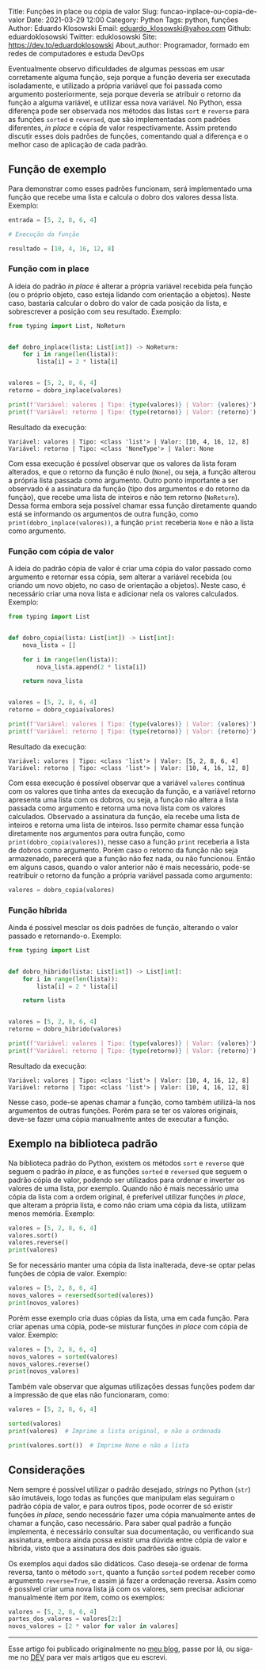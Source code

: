 Title: Funções in place ou cópia de valor
Slug: funcao-inplace-ou-copia-de-valor
Date: 2021-03-29 12:00
Category: Python
Tags: python, funções
Author: Eduardo Klosowski
Email: eduardo_klosowski@yahoo.com
Github: eduardoklosowski
Twitter: eduklosowski
Site: https://dev.to/eduardoklosowski
About_author: Programador, formado em redes de computadores e estuda DevOps

Eventualmente observo dificuldades de algumas pessoas em usar corretamente alguma função, seja porque a função deveria ser executada isoladamente, e utilizado a própria variável que foi passada como argumento posteriormente, seja porque deveria se atribuir o retorno da função a alguma variável, e utilizar essa nova variável. No Python, essa diferença pode ser observada nos métodos das listas `sort` e `reverse` para as funções `sorted` e `reversed`, que são implementadas com padrões diferentes, *in place* e cópia de valor respectivamente. Assim pretendo discutir esses dois padrões de funções, comentando qual a diferença e o melhor caso de aplicação de cada padrão.

## Função de exemplo

Para demonstrar como esses padrões funcionam, será implementado uma função que recebe uma lista e calcula o dobro dos valores dessa lista. Exemplo:

```python
entrada = [5, 2, 8, 6, 4]

# Execução da função

resultado = [10, 4, 16, 12, 8]
```

### Função com in place

A ideia do padrão *in place* é alterar a própria variável recebida pela função (ou o próprio objeto, caso esteja lidando com orientação a objetos). Neste caso, bastaria calcular o dobro do valor de cada posição da lista, e sobrescrever a posição com seu resultado. Exemplo:

```python
from typing import List, NoReturn


def dobro_inplace(lista: List[int]) -> NoReturn:
    for i in range(len(lista)):
        lista[i] = 2 * lista[i]


valores = [5, 2, 8, 6, 4]
retorno = dobro_inplace(valores)

print(f'Variável: valores | Tipo: {type(valores)} | Valor: {valores}')
print(f'Variável: retorno | Tipo: {type(retorno)} | Valor: {retorno}')
```

Resultado da execução:

```
Variável: valores | Tipo: <class 'list'> | Valor: [10, 4, 16, 12, 8]
Variável: retorno | Tipo: <class 'NoneType'> | Valor: None
```

Com essa execução é possível observar que os valores da lista foram alterados, e que o retorno da função é nulo (`None`), ou seja, a função alterou a própria lista passada como argumento. Outro ponto importante a ser observado é a assinatura da função (tipo dos argumentos e do retorno da função), que recebe uma lista de inteiros e não tem retorno (`NoReturn`). Dessa forma embora seja possível chamar essa função diretamente quando está se informando os argumentos de outra função, como `print(dobro_inplace(valores))`, a função `print` receberia `None` e não a lista como argumento.

### Função com cópia de valor

A ideia do padrão cópia de valor é criar uma cópia do valor passado como argumento e retornar essa cópia, sem alterar a variável recebida (ou criando um novo objeto, no caso de orientação a objetos). Neste caso, é necessário criar uma nova lista e adicionar nela os valores calculados. Exemplo:

```python
from typing import List


def dobro_copia(lista: List[int]) -> List[int]:
    nova_lista = []

    for i in range(len(lista)):
        nova_lista.append(2 * lista[i])

    return nova_lista


valores = [5, 2, 8, 6, 4]
retorno = dobro_copia(valores)

print(f'Variável: valores | Tipo: {type(valores)} | Valor: {valores}')
print(f'Variável: retorno | Tipo: {type(retorno)} | Valor: {retorno}')
```

Resultado da execução:

```
Variável: valores | Tipo: <class 'list'> | Valor: [5, 2, 8, 6, 4]
Variável: retorno | Tipo: <class 'list'> | Valor: [10, 4, 16, 12, 8]
```

Com essa execução é possível observar que a variável `valores` continua com os valores que tinha antes da execução da função, e a variável retorno apresenta uma lista com os dobros, ou seja, a função não altera a lista passada como argumento e retorna uma nova lista com os valores calculados. Observado a assinatura da função, ela recebe uma lista de inteiros e retorna uma lista de inteiros. Isso permite chamar essa função diretamente nos argumentos para outra função, como `print(dobro_copia(valores))`, nesse caso a função `print` receberia a lista de dobros como argumento. Porém caso o retorno da função não seja armazenado, parecerá que a função não fez nada, ou não funcionou. Então em alguns casos, quando o valor anterior não é mais necessário, pode-se reatribuir o retorno da função a própria variável passada como argumento:

```python
valores = dobro_copia(valores)
```

### Função híbrida

Ainda é possível mesclar os dois padrões de função, alterando o valor passado e retornando-o. Exemplo:

```python
from typing import List


def dobro_hibrido(lista: List[int]) -> List[int]:
    for i in range(len(lista)):
        lista[i] = 2 * lista[i]

    return lista


valores = [5, 2, 8, 6, 4]
retorno = dobro_hibrido(valores)

print(f'Variável: valores | Tipo: {type(valores)} | Valor: {valores}')
print(f'Variável: retorno | Tipo: {type(retorno)} | Valor: {retorno}')
```

Resultado da execução:

```
Variável: valores | Tipo: <class 'list'> | Valor: [10, 4, 16, 12, 8]
Variável: retorno | Tipo: <class 'list'> | Valor: [10, 4, 16, 12, 8]
```

Nesse caso, pode-se apenas chamar a função, como também utilizá-la nos argumentos de outras funções. Porém para se ter os valores originais, deve-se fazer uma cópia manualmente antes de executar a função.

## Exemplo na biblioteca padrão

Na biblioteca padrão do Python, existem os métodos `sort` e `reverse` que seguem o padrão *in place*, e as funções `sorted` e `reversed` que seguem o padrão cópia de valor, podendo ser utilizados para ordenar e inverter os valores de uma lista, por exemplo. Quando não é mais necessário uma cópia da lista com a ordem original, é preferível utilizar funções *in place*, que alteram a própria lista, e como não criam uma cópia da lista, utilizam menos memória. Exemplo:

```python
valores = [5, 2, 8, 6, 4]
valores.sort()
valores.reverse()
print(valores)
```

Se for necessário manter uma cópia da lista inalterada, deve-se optar pelas funções de cópia de valor. Exemplo:

```python
valores = [5, 2, 8, 6, 4]
novos_valores = reversed(sorted(valores))
print(novos_valores)
```

Porém esse exemplo cria duas cópias da lista, uma em cada função. Para criar apenas uma cópia, pode-se misturar funções *in place* com cópia de valor. Exemplo:

```python
valores = [5, 2, 8, 6, 4]
novos_valores = sorted(valores)
novos_valores.reverse()
print(novos_valores)
```

Também vale observar que algumas utilizações dessas funções podem dar a impressão de que elas não funcionaram, como:

```python
valores = [5, 2, 8, 6, 4]

sorted(valores)
print(valores)  # Imprime a lista original, e não a ordenada

print(valores.sort())  # Imprime None e não a lista
```

## Considerações

Nem sempre é possível utilizar o padrão desejado, *strings* no Python (`str`) são imutáveis, logo todas as funções que manipulam elas seguiram o padrão cópia de valor, e para outros tipos, pode ocorrer de só existir funções *in place*, sendo necessário fazer uma cópia manualmente antes de chamar a função, caso necessário. Para saber qual padrão a função implementa, é necessário consultar sua documentação, ou verificando sua assinatura, embora ainda possa existir uma dúvida entre cópia de valor e híbrida, visto que a assinatura dos dois padrões são iguais.

Os exemplos aqui dados são didáticos. Caso deseja-se ordenar de forma reversa, tanto o método `sort`, quanto a função `sorted` podem receber como argumento `reverse=True`, e assim já fazer a ordenação reversa. Assim como é possível criar uma nova lista já com os valores, sem precisar adicionar manualmente item por item, como os exemplos:

```python
valores = [5, 2, 8, 6, 4]
partes_dos_valores = valores[2:]
novos_valores = [2 * valor for valor in valores]
```

---

Esse artigo foi publicado originalmente no [meu blog](https://eduardoklosowski.github.io/blog/), passe por lá, ou siga-me no [DEV](https://dev.to/eduardoklosowski) para ver mais artigos que eu escrevi.
